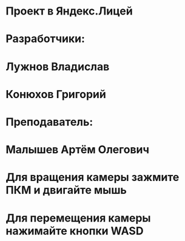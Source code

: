 # Проект в Яндекс.Лицей
# Разработчики:
# Лужнов Владислав
# Конюхов Григорий
# Преподаватель:
# Малышев Артём Олегович

# Для вращения камеры зажмите ПКМ и двигайте мышь
# Для перемещения камеры нажимайте кнопки WASD